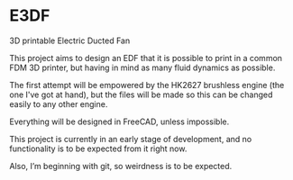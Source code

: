 # E3DF

3D printable Electric Ducted Fan


This project aims to design an EDF that it is possible to print in a common FDM 3D printer, 
but having in mind as many fluid dynamics as possible. 

The first attempt will be empowered by the HK2627 brushless engine (the one I've got at hand),
but the files will be made so this can be changed easily to any other engine.

Everything will be designed in FreeCAD, unless impossible.

This project is currently in an early stage of development, and no functionality is to be 
expected from it right now.

Also, I’m beginning with git, so weirdness is to be expected.